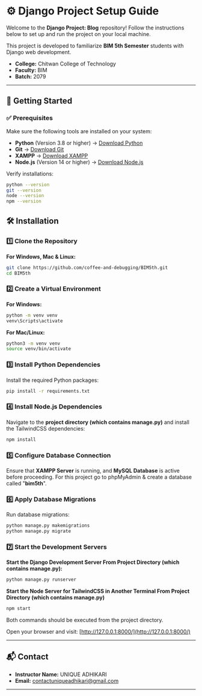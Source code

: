 # ⚙️ Django Project Setup Guide

Welcome to the **Django Project: Blog** repository! Follow the instructions below to set up and run the project on your local machine.

This project is developed to familiarize **BIM 5th Semester** students with Django web development.

- **College:** Chitwan College of Technology  
- **Faculty:** BIM  
- **Batch:** 2079
---
## 🚀 Getting Started

### ✅ Prerequisites
Make sure the following tools are installed on your system:

- **Python** (Version 3.8 or higher) → [Download Python](https://www.python.org/downloads/)
- **Git** → [Download Git](https://git-scm.com/downloads)
- **XAMPP** → [Download XAMPP](https://www.apachefriends.org/index.html)
- **Node.js** (Version 14 or higher) → [Download Node.js](https://nodejs.org/download)

Verify installations:
```bash
python --version
git --version
node --version
npm --version
```

## 🛠️ Installation

### 1️⃣ **Clone the Repository**

**For Windows, Mac & Linux:**
```bash
git clone https://github.com/coffee-and-debugging/BIM5th.git
cd BIM5th
```

### 2️⃣ **Create a Virtual Environment**

**For Windows:**
```bash
python -m venv venv
venv\Scripts\activate
```

**For Mac/Linux:**
```bash
python3 -m venv venv
source venv/bin/activate
```

### 3️⃣ **Install Python Dependencies**

Install the required Python packages:
```bash
pip install -r requirements.txt
```

### 4️⃣ **Install Node.js Dependencies**

Navigate to the **project directory (which contains manage.py)** and install the TailwindCSS dependencies:
```bash
npm install
```

### 5️⃣ **Configure Database Connection**

Ensure that **XAMPP Server** is running, and **MySQL Database** is active before proceeding. For this project go to phpMyAdmin & create a database called "**bim5th**".

### 6️⃣ **Apply Database Migrations**

Run database migrations:
```bash
python manage.py makemigrations
python manage.py migrate
```

### 7️⃣ **Start the Development Servers**

**Start the Django Development Server From Project Directory (which contains manage.py):**
```bash
python manage.py runserver
```

**Start the Node Server for TailwindCSS in Another Terminal From Project Directory (which contains manage.py)**
```bash
npm start
```

Both commands should be executed from the project directory.

Open your browser and visit: [http://127.0.0.1:8000/](http://127.0.0.1:8000/)

---

## 📬 Contact

- **Instructor Name:** UNIQUE ADHIKARI
- **Email:** [contactuniqueadhikari@gmail.com](mailto:contactuniqueadhikari@gmail.com)

---